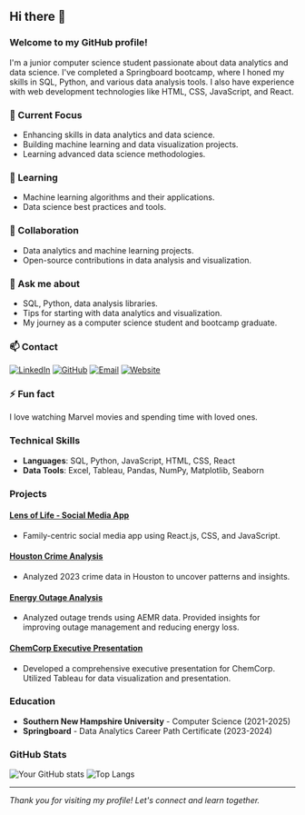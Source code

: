## Hi there 👋

### Welcome to my GitHub profile!

I'm a junior computer science student passionate about data analytics and data science. I've completed a Springboard bootcamp, where I honed my skills in SQL, Python, and various data analysis tools. I also have experience with web development technologies like HTML, CSS, JavaScript, and React.

### 🔭 Current Focus
- Enhancing skills in data analytics and data science.
- Building machine learning and data visualization projects.
- Learning advanced data science methodologies.

### 🌱 Learning
- Machine learning algorithms and their applications.
- Data science best practices and tools.

### 👯 Collaboration
- Data analytics and machine learning projects.
- Open-source contributions in data analysis and visualization.

### 💬 Ask me about
- SQL, Python, data analysis libraries.
- Tips for starting with data analytics and visualization.
- My journey as a computer science student and bootcamp graduate.

### 📫 Contact
[![LinkedIn](https://img.shields.io/badge/LinkedIn-0077B5?style=for-the-badge&logo=linkedin&logoColor=white)](https://www.linkedin.com/in/fernando-erazo00)
[![GitHub](https://img.shields.io/badge/GitHub-181717?style=for-the-badge&logo=github&logoColor=white)](https://github.com/fje000x)
[![Email](https://img.shields.io/badge/Email-D14836?style=for-the-badge&logo=gmail&logoColor=white)](mailto:fernandojoseerazo@gmail.com)
[![Website](https://img.shields.io/badge/Website-4285F4?style=for-the-badge&logo=google-chrome&logoColor=white)](https://fernandoerazo.com)

### ⚡ Fun fact
I love watching Marvel movies and spending time with loved ones.

### Technical Skills
- **Languages**: SQL, Python, JavaScript, HTML, CSS, React
- **Data Tools**: Excel, Tableau, Pandas, NumPy, Matplotlib, Seaborn

### Projects
#### [Lens of Life - Social Media App](https://lens-of-life.com)
- Family-centric social media app using React.js, CSS, and JavaScript.

#### [Houston Crime Analysis](https://nbviewer.HoustonCrimeAnalysis)
- Analyzed 2023 crime data in Houston to uncover patterns and insights.

#### [Energy Outage Analysis](https://public.tableau.com/views/AEMRCASESTUDY_17068055348080/Story1?:language=en-US&:sid=&:redirect=auth&:display_count=n&:origin=viz_share_link)
- Analyzed outage trends using AEMR data. Provided insights for improving outage management and reducing energy loss.

#### [ChemCorp Executive Presentation](https://public.tableau.com/shared/QM5FRJK9Z?:display_count=n&:origin=viz_share_link)
- Developed a comprehensive executive presentation for ChemCorp. Utilized Tableau for data visualization and presentation.

### Education
- **Southern New Hampshire University** - Computer Science (2021-2025)
- **Springboard** - Data Analytics Career Path Certificate (2023-2024)

### GitHub Stats
![Your GitHub stats](https://github-readme-stats.vercel.app/api?username=fje000x&show_icons=true&theme=radical)
![Top Langs](https://github-readme-stats.vercel.app/api/top-langs/?username=fje000x&layout=compact&theme=radical)

---

*Thank you for visiting my profile! Let's connect and learn together.*

